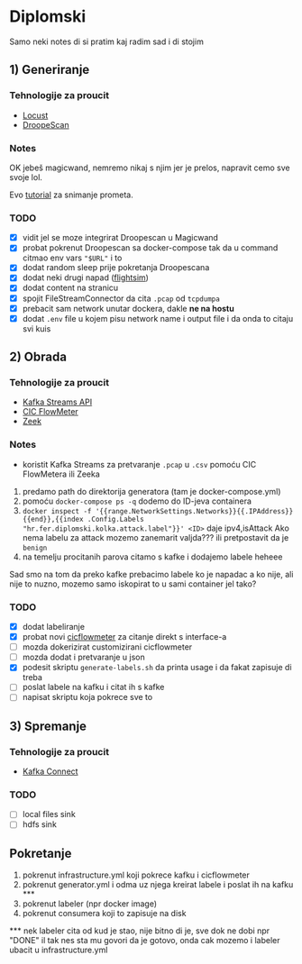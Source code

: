 # Diplomski
Samo neki notes di si pratim kaj radim sad i di stojim

## 1) Generiranje
### Tehnologije za proucit
- [Locust](https://locust.io/)
- [DroopeScan](https://github.com/SamJoan/droopescan)

### Notes
OK jebeš magicwand, nemremo nikaj s njim jer je prelos, napravit cemo sve svoje lol.



Evo [tutorial](https://faun.pub/snooping-on-container-traffic-in-docker-compose-d34764a01276) za snimanje prometa. 

### TODO
- [x] vidit jel se moze integrirat Droopescan u Magicwand
- [x] probat pokrenut Droopescan sa docker-compose tak da u command citmao env vars `"$URL"` i to
- [x] dodat random sleep prije pokretanja Droopescana
- [x] dodat neki drugi napad ([flightsim](https://github.com/alphasoc/flightsim))
- [x] dodat content na stranicu
- [x] spojit FileStreamConnector da cita `.pcap` od `tcpdumpa`
- [x] prebacit sam network unutar dockera, dakle <b>ne na hostu</b>
- [x] dodat `.env` file u kojem pisu network name i output file i da onda to citaju svi kuis

## 2) Obrada
### Tehnologije za proucit
- [Kafka Streams API](https://kafka.apache.org/documentation/streams/)
- [CIC FlowMeter](https://www.unb.ca/cic/research/applications.html#CICFlowMeter)
- [Zeek](https://docs.zeek.org/en/master/)

### Notes
- koristit Kafka Streams za pretvaranje `.pcap` u `.csv` pomoću CIC FlowMetera ili Zeeka
1) predamo path do direktorija generatora (tam je docker-compose.yml)
2) pomoću `docker-compose ps -q` dodemo do ID-jeva containera
3) ```docker inspect -f '{{range.NetworkSettings.Networks}}{{.IPAddress}}{{end}},{{index .Config.Labels "hr.fer.diplomski.kolka.attack.label"}}' <ID>``` daje ipv4,isAttack
Ako nema labelu za attack mozemo zanemarit valjda??? ili pretpostavit da je `benign`
4) na temelju procitanih parova citamo s kafke i dodajemo labele heheee


Sad smo na tom da preko kafke prebacimo labele ko je napadac a ko nije, ali nije to nuzno,
mozemo samo iskopirat to u sami container jel tako?

### TODO
- [x] dodat labeliranje
- [x] probat novi [cicflowmeter](https://github.com/datthinh1801/cicflowmeter/tree/main/src/cicflowmeter) za citanje direkt s interface-a
- [ ] mozda dokerizirat customizirani cicflowmeter
- [ ] mozda dodat i pretvaranje u json
- [x] podesit skriptu `generate-labels.sh` da printa usage i da fakat zapisuje di treba
- [ ] poslat labele na kafku i citat ih s kafke
- [ ] napisat skriptu koja pokrece sve to

## 3) Spremanje
### Tehnologije za proucit
- [Kafka Connect](https://docs.confluent.io/platform/current/connect/index.html)

### TODO
- [ ] local files sink
- [ ] hdfs sink

## Pokretanje
1) pokrenut infrastructure.yml koji pokrece kafku i cicflowmeter
2) pokrenut generator.yml i odma uz njega kreirat labele i poslat ih na kafku ***
3) pokrenut labeler (npr docker image)
4) pokrenut consumera koji to zapisuje na disk

*** nek labeler cita od kud je stao, nije bitno di je, sve dok ne dobi npr "DONE" il tak nes sta mu govori da je gotovo, onda cak mozemo i labeler ubacit u infrastructure.yml
